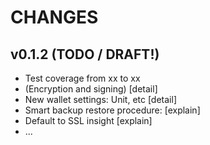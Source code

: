 CHANGES
=======

v0.1.2 (TODO / DRAFT!)
------
 
 * Test coverage from xx to xx
 * (Encryption and signing) [detail]
 * New wallet settings: Unit, etc [detail]
 * Smart backup restore procedure: [explain]
 * Default to SSL insight [explain] 
 * ...

